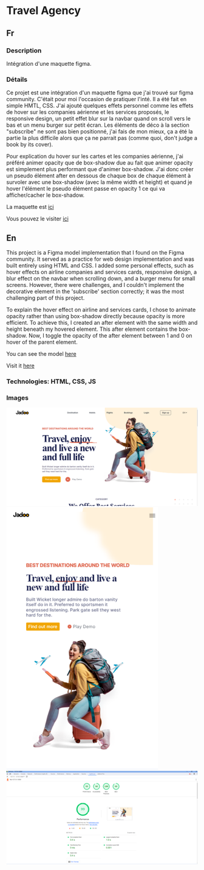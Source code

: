 # Travel Agency

## Fr

### Description

Intégration d'une maquette figma.

### Détails

Ce projet est une intégration d'un maquette figma que j'ai trouvé sur figma community. C'était pour moi l'occasion de pratiquer l'inté. Il a été fait en simple HMTL, CSS. J'ai ajouté quelques effets personnel comme les effets de hover sur les companies aérienne et les services proposés, le responsive design, un petit effet blur sur la navbar quand on scroll vers le bas et un menu burger sur petit écran. Les éléments de déco à la section "subscribe" ne sont pas bien positionné, j'ai fais de mon mieux, ça a été la partie la plus difficile alors que ça ne parrait pas (comme quoi, don't judge a book by its cover).

Pour explication du hover sur les cartes et les companies aérienne, j'ai préféré animer opacity que de box-shadow due au fait que animer opacity est simplement plus performant que d'animer box-shadow. J'ai donc créer un pseudo élément after en dessous de chaque box de chaque élément à survoler avec une box-shadow (avec la même width et height) et quand je hover l'élément le pseudo élément passe en opacity 1 ce qui va afficher/cacher le box-shadow.

La maquette est [ici](https://www.figma.com/community/file/993910904620677970)

Vous pouvez le visiter [ici]()

## En

This project is a Figma model implementation that I found on the Figma community. It served as a practice for web design implementation and was built entirely using HTML and CSS. I added some personal effects, such as hover effects on airline companies and services cards, responsive design, a blur effect on the navbar when scrolling down, and a burger menu for small screens. However, there were challenges, and I couldn't implement the decorative element in the 'subscribe' section correctly; it was the most challenging part of this project.

To explain the hover effect on airline and services cards, I chose to animate opacity rather than using box-shadow directly because opacity is more efficient. To achieve this, I created an after element with the same width and height beneath my hovered element. This after element contains the box-shadow. Now, I toggle the opacity of the after element between 1 and 0 on hover of the parent element.

You can see the model [here](https://www.figma.com/community/file/993910904620677970)

Visit it [here]()

### Technologies: HTML, CSS, JS

### Images

<img src="./assets/images/illustrations/illustration1.png" alt="illustration" width="800">
<img src="./assets/images/illustrations/illustration2.png" alt="illustration" width="400">
<img src="./assets/images/illustrations/illustration3.png" alt="illustration" width="800">
